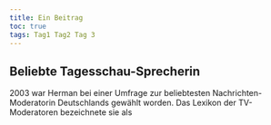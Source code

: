 ```yaml
---
title: Ein Beitrag
toc: true
tags: Tag1 Tag2 Tag 3
---
```


## Beliebte Tagesschau-Sprecherin

2003 war Herman bei einer Umfrage zur beliebtesten Nachrichten-Moderatorin Deutschlands gewählt worden. Das Lexikon der TV-Moderatoren bezeichnete sie als